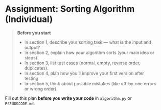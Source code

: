 # Assignment: Sorting Algorithm (Individual)

>  **Before you start**
> - In section 1, describe your sorting task — what is the input and output?  
> - In section 2, explain how your algorithm sorts (your main idea or steps).  
> - In section 3, list test cases (normal, empty, reverse order, duplicates).  
> - In section 4, plan how you’ll improve your first version after testing.  
> - In section 5, think about possible mistakes (like off-by-one errors or wrong order).  

Fill out this plan **before you write your code** in `algorithm.py` or `PSEUDOCODE.md`.
